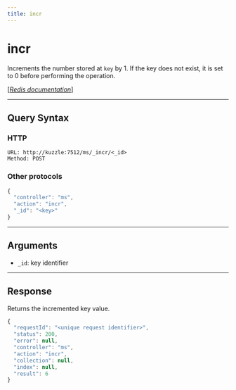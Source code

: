 ```yaml
---
title: incr
---
```


# incr

<SinceBadge version="1.0.0" />

Increments the number stored at `key` by 1. If the key does not exist, it is set to 0 before performing the operation.

[[_Redis documentation_]](https://redis.io/commands/incr)

---

## Query Syntax

### HTTP

```http
URL: http://kuzzle:7512/ms/_incr/<_id>
Method: POST
```

### Other protocols

```js
{
  "controller": "ms",
  "action": "incr",
  "_id": "<key>"
}
```

---

## Arguments

- `_id`: key identifier

---

## Response

Returns the incremented key value.

```javascript
{
  "requestId": "<unique request identifier>",
  "status": 200,
  "error": null,
  "controller": "ms",
  "action": "incr",
  "collection": null,
  "index": null,
  "result": 6
}
```
